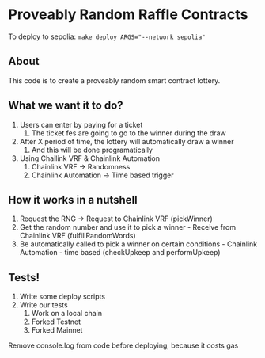 # Proveably Random Raffle Contracts

To deploy to sepolia: `make deploy ARGS="--network sepolia"`

## About

This code is to create a proveably random smart contract lottery.

## What we want it to do?

1. Users can enter by paying for a ticket
   1. The ticket fes are going to go to the winner during the draw
2. After X period of time, the lottery will automatically draw a winner
   1. And this will be done programatically
3. Using Chailink VRF & Chainlink Automation
   1. Chainlink VRF -> Randomness
   2. Chainlink Automation -> Time based trigger

## How it works in a nutshell

1. Request the RNG -> Request to Chainlink VRF (pickWinner)
2. Get the random number and use it to pick a winner - Receive from Chainlink VRF (fulfillRandomWords)
3. Be automatically called to pick a winner on certain conditions - Chainlink Automation - time based (checkUpkeep and performUpkeep)

## Tests!

1. Write some deploy scripts
2. Write our tests
   1. Work on a local chain
   2. Forked Testnet
   3. Forked Mainnet

Remove console.log from code before deploying, because it costs gas
